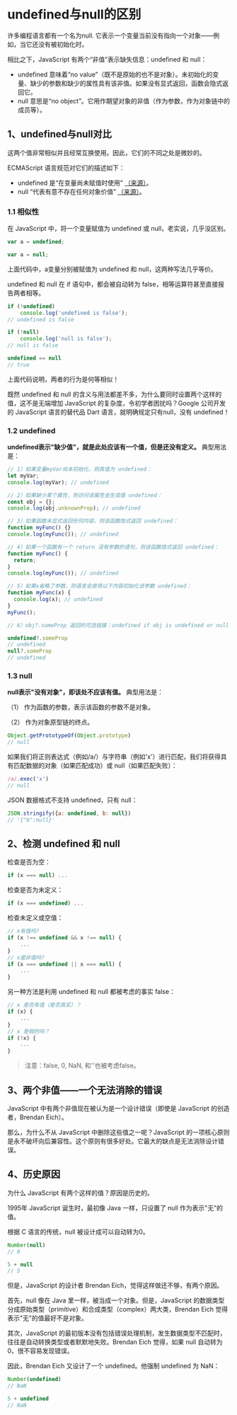 # undefined与null的区别

许多编程语言都有一个名为null. 它表示一个变量当前没有指向一个对象——例如，当它还没有被初始化时。

相比之下，JavaScript 有两个“非值”表示缺失信息：undefined 和 null：

- undefined 意味着“no value”（既不是原始的也不是对象）。未初始化的变量、缺少的参数和缺少的属性具有该非值。如果没有显式返回，函数会隐式返回它。
- null 意思是“no object”。它用作期望对象的非值（作为参数，作为对象链中的成员等）。

## 1、undefined与null对比

这两个值非常相似并且经常互换使用。因此，它们的不同之处是微妙的。

ECMAScript 语言规范对它们的描述如下：
- undefined 是“在变量尚未赋值时使用” [（来源）](https://tc39.es/ecma262/#sec-undefined-value)。
- null “代表有意不存在任何对象价值” [（来源）](https://tc39.es/ecma262/#sec-null-value)。

### 1.1 相似性
在 JavaScript 中，将一个变量赋值为 undefined 或 null，老实说，几乎没区别。

```js
var a = undefined;

var a = null;

```

上面代码中，a变量分别被赋值为 undefined 和 null，这两种写法几乎等价。

undefined 和 null 在 if 语句中，都会被自动转为 false，相等运算符甚至直接报告两者相等。

```js
if (!undefined) 
    console.log('undefined is false');
// undefined is false

if (!null) 
    console.log('null is false');
// null is false

undefined == null
// true
```

上面代码说明，两者的行为是何等相似！

既然 undefined 和 null 的含义与用法都差不多，为什么要同时设置两个这样的值，这不是无端增加 JavaScript 的复杂度，令初学者困扰吗？Google 公司开发的 JavaScript 语言的替代品 Dart 语言，就明确规定只有null，没有 undefined！

### 1.2 undefined

**undefined表示"缺少值"，就是此处应该有一个值，但是还没有定义。** 典型用法是：

```js
// 1）如果变量myVar尚未初始化，则其值为 undefined：
let myVar;
console.log(myVar); // undefined

// 2）如果缺少某个属性，则访问该属性会生成值 undefined：
const obj = {};
console.log(obj.unknownProp); // undefined

// 3）如果函数未显式返回任何内容，则该函数隐式返回 undefined：
function myFunc() {}
console.log(myFunc()); // undefined

// 4）如果一个函数有一个 return 没有参数的语句，则该函数隐式返回 undefined：
function myFunc() {
  return;
}
console.log(myFunc()); // undefined

// 5）如果x省略了参数，则语言会使用以下内容初始化该参数 undefined：
function myFunc(x) {
  console.log(x); // undefined
}
myFunc();

// 6）obj?.someProp 返回的可选链接：undefined if obj is undefined or null

undefined?.someProp
// undefined
null?.someProp
// undefined
```

### 1.3 null

**null表示"没有对象"，即该处不应该有值。** 典型用法是：

（1） 作为函数的参数，表示该函数的参数不是对象。

（2） 作为对象原型链的终点。

```js
Object.getPrototypeOf(Object.prototype)
// null
```

如果我们将正则表达式（例如/a/）与字符串（例如'x'）进行匹配，我们将获得具有匹配数据的对象（如果匹配成功）或 null（如果匹配失败）：

```js
/a/.exec('x')
// null
```

JSON 数据格式不支持 undefined，只有 null：

```js
JSON.stringify({a: undefined, b: null})
// '{"b":null}'
```

## 2、检测 undefined 和 null

检查是否为空：

```js
if (x === null) ...
```

检查是否为未定义：

```js
if (x === undefined) ...
```

检查未定义或空值：

```js
// x有值吗?
if (x !== undefined && x !== null) {
    ...
}
// x是非值吗?
if (x === undefined || x === null) {
    ...
}
```

另一种方法是利用 undefined 和 null 都被考虑的事实 false：

```js
// x 是否有值（是否真实）？
if (x) {
    ...
}
// x 是假的吗？
if (!x) {
    ...
}
```

> 注意：false, 0, NaN, 和''也被考虑false。

## 3、两个非值——一个无法消除的错误

JavaScript 中有两个非值现在被认为是一个设计错误（即使是 JavaScript 的创造者，Brendan Eich）。

那么，为什么不从 JavaScript 中删除这些值之一呢？JavaScript 的一项核心原则是永不破坏向后兼容性。这个原则有很多好处。它最大的缺点是无法消除设计错误。

## 4、历史原因

为什么 JavaScript 有两个这样的值？原因是历史的。

1995年 JavaScript 诞生时，最初像 Java 一样，只设置了 null 作为表示"无"的值。

根据 C 语言的传统，null 被设计成可以自动转为0。

```js
Number(null)
// 0

5 + null
// 5

```

但是，JavaScript 的设计者 Brendan Eich，觉得这样做还不够，有两个原因。

首先，null 像在 Java 里一样，被当成一个对象。但是，JavaScript 的数据类型分成原始类型（primitive）和合成类型（complex）两大类，Brendan Eich 觉得表示"无"的值最好不是对象。

其次，JavaScript 的最初版本没有包括错误处理机制，发生数据类型不匹配时，往往是自动转换类型或者默默地失败。Brendan Eich 觉得，如果 null 自动转为0，很不容易发现错误。

因此，Brendan Eich 又设计了一个 undefined。他强制 undefined 为 NaN：

```js
Number(undefined)
// NaN

5 + undefined
// NaN
```